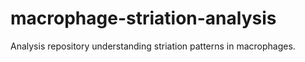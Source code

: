 # macrophage-striation-analysis
Analysis repository understanding striation patterns in macrophages. 
